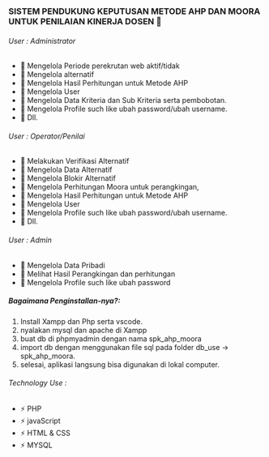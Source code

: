### SISTEM PENDUKUNG KEPUTUSAN METODE AHP DAN MOORA UNTUK PENILAIAN KINERJA DOSEN 👋

###### User : Administrator
- 🔭 Mengelola Periode perekrutan web aktif/tidak
- 🔭 Mengelola alternatif
- 🔭 Mengelola Hasil Perhitungan untuk Metode AHP
- 🔭 Mengelola User
- 🔭 Mengelola Data Kriteria dan Sub Kriteria serta pembobotan.
- 🔭 Mengelola Profile such like ubah password/ubah username.
- 🔭 Dll.

###### User : Operator/Penilai
- 🔭 Melakukan Verifikasi Alternatif
- 🔭 Mengelola Data Alternatif
- 🔭 Mengelola Blokir Alternatif
- 🔭 Mengelola Perhitungan Moora untuk perangkingan,
- 🔭 Mengelola Hasil Perhitungan untuk Metode AHP
- 🔭 Mengelola User
- 🔭 Mengelola Profile such like ubah password/ubah username.
- 🔭 Dll.


###### User : Admin
- 🔭 Mengelola Data Pribadi
- 🔭 Melihat Hasil Perangkingan dan perhitungan
- 🔭 Mengelola Profile such like ubah password

##### Bagaimana Penginstallan-nya?:
1. Install Xampp dan Php serta vscode.
2. nyalakan mysql dan apache di Xampp
3. buat db di phpmyadmin dengan nama spk_ahp_moora
4. import db dengan menggunakan file sql pada folder db_use -> spk_ahp_moora.
5. selesai, aplikasi langsung bisa digunakan di lokal computer.

###### Technology Use :
- ⚡ PHP
- ⚡ javaScript
- ⚡ HTML & CSS
- ⚡ MYSQL